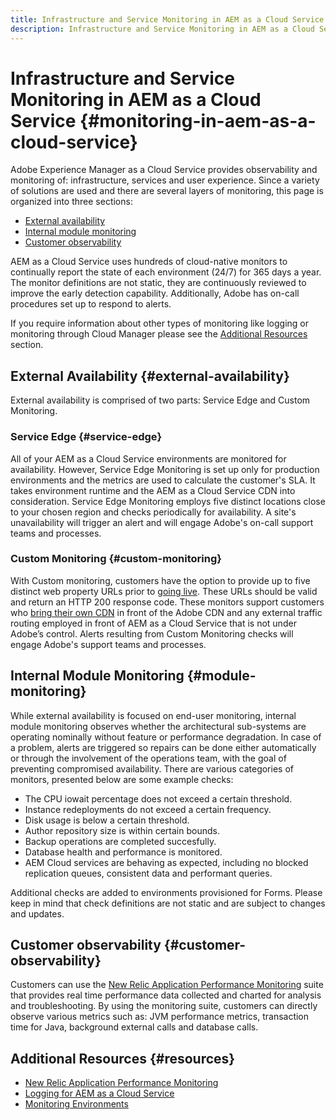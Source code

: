 ```yaml
---
title: Infrastructure and Service Monitoring in AEM as a Cloud Service
description: Infrastructure and Service Monitoring in AEM as a Cloud Service
---
```


# Infrastructure and Service Monitoring in AEM as a Cloud Service {#monitoring-in-aem-as-a-cloud-service}

Adobe Experience Manager as a Cloud Service provides observability and monitoring of: infrastructure, services and user experience. Since a variety of solutions are used and there are several layers of monitoring, this page is organized into three sections:

* [External availability](external-availability)
* [Internal module monitoring](#module-monitoring)
* [Customer observability](#customer-observability)

AEM as a Cloud Service uses hundreds of cloud-native monitors to continually report the state of each environment (24/7) for 365 days a year. The monitor definitions are not static, they are continuously reviewed to improve the early detection capability. Additionally, Adobe has on-call procedures set up to respond to alerts.

If you require information about other types of monitoring like logging or monitoring through Cloud Manager please see the [Additional Resources](#resources) section.

## External Availability {#external-availability}

External availability is comprised of two parts: Service Edge and Custom Monitoring.

### Service Edge {#service-edge}

All of your AEM as a Cloud Service environments are monitored for availability. However, Service Edge Monitoring is set up only for production environments and the metrics are used to calculate the customer's SLA. It takes environment runtime and the AEM as a Cloud Service CDN into consideration. Service Edge Monitoring employs five distinct locations close to your chosen region and checks periodically for availability. A site's unavailability will trigger an alert and will engage Adobe's on-call support teams and processes.

### Custom Monitoring {#custom-monitoring}

With Custom monitoring, customers have the option to provide up to five distinct web property URLs prior to [going live](/help/journey-migration/go-live.md). These URLs should be valid and return an HTTP 200 response code. These monitors support customers who [bring their own CDN](/help/implementing/dispatcher/cdn.md#point-to-point-CDN) in front of the Adobe CDN  and any external traffic routing employed in front of AEM as a Cloud Service that is not under Adobe’s control. Alerts resulting from Custom Monitoring checks will engage Adobe's support teams and processes.

## Internal Module Monitoring {#module-monitoring}

While external availability is focused on end-user monitoring, internal module monitoring observes whether the architectural sub-systems are operating nominally without feature or performance degradation. In case of a problem, alerts are triggered so repairs can be done either automatically or through the involvement of the operations team, with the goal of preventing compromised availability. There are various categories of monitors, presented below are some example checks:

* The CPU iowait percentage does not exceed a certain threshold.
* Instance redeployments do not exceed a certain frequency.
* Disk usage is below a certain threshold.
* Author repository size is within certain bounds.
* Backup operations are completed succesfully.
* Database health and performance is monitored.
* AEM Cloud services are behaving as expected, including no blocked replication queues, consistent data and performant queries.

Additional checks are added to environments provisioned for Forms. Please keep in mind that check definitions are not static and are subject to changes and updates.

## Customer observability {#customer-observability}

Customers can use the [New Relic Application Performance Monitoring](https://experienceleague.adobe.com/docs/experience-manager-cloud-service/content/implementing/using-cloud-manager/user-access-new-relic.html) suite that provides real time performance data collected and charted for analysis and troubleshooting. By using the monitoring suite, customers can directly observe various metrics such as: JVM performance metrics, transaction time for Java, background external calls and database calls.

## Additional Resources {#resources}

* [New Relic Application Performance Monitoring](https://experienceleague.adobe.com/docs/experience-manager-cloud-service/content/implementing/using-cloud-manager/user-access-new-relic.html)
* [Logging for AEM as a Cloud Service](https://experienceleague.adobe.com/docs/experience-manager-cloud-service/content/implementing/developing/logging.html)
* [Monitoring Environments](https://experienceleague.adobe.com/docs/experience-manager-cloud-manager/content/using/monitoring-environments.html)
